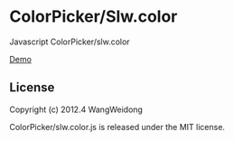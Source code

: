# ColorPicker/Slw.color

Javascript ColorPicker/slw.color

[Demo](http://htmlpreview.github.io/?https://github.com/wang-weidong/SlwColorPicker/blob/master/v1.0/demo/color.html "Demo")

## License ##
Copyright (c) 2012.4 WangWeidong

ColorPicker/slw.color.js is released under the MIT license.